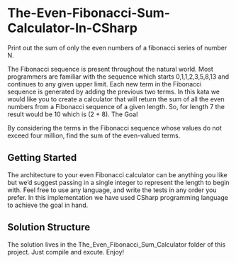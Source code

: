 # The-Even-Fibonacci-Sum-Calculator-In-CSharp
Print out the sum of only the even numbers of a fibonacci series of number N.

The Fibonacci sequence is present throughout the natural world. Most programmers are familiar with the sequence which starts 0,1,1,2,3,5,8,13 and continues to any given upper limit. Each new term in the Fibonacci sequence is generated by adding the previous two terms. In this kata we would like you to create a calculator that will return the sum of all the even numbers from a Fibonacci sequence of a given length. So, for length 7 the result would be 10 which is (2 + 8). The Goal

By considering the terms in the Fibonacci sequence whose values do not exceed four million, find the sum of the even-valued terms.

## Getting Started

The architecture to your even Fibonacci calculator can be anything you like but we’d suggest passing in a single integer to represent the length to begin with. Feel free to use any language, and write the tests in any order you prefer.
In this implementation we have used CSharp programming language to achieve the goal in hand.

## Solution Structure

The solution lives in the The_Even_Fibonacci_Sum_Calculator folder of this project. Just compile and excute. Enjoy!
